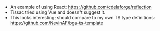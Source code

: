 - An example of using React: https://github.com/cdelaforge/reflection
- Tissac tried using Vue and doesn't suggest it.
- This looks interesting; should compare to my own TS type definitions: https://github.com/NevinAF/bga-ts-template
